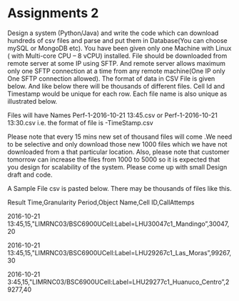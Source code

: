 # Assignments 2

Design a system (Python/Java) and write the  code  which can download hundreds  of csv files and parse and put them in Database(You can choose mySQL or MongoDB etc). You have been given only one Machine with Linux ( with Multi-core CPU – 8 vCPU) installed. File should be downloaded from remote server at some IP using SFTP.  And remote server allows maximum only one SFTP connection at a time from any remote machine(One IP only One SFTP  connection allowed).
The format of data  in CSV File is given below. And like below there will be thousands of different files. Cell Id and Timestamp would be unique for each row.  Each file name is also unique as illustrated below.

Files will have Names Perf-1-2016-10-21 13:45.csv or  Perf-1-2016-10-21 13:30.csv  i.e. the format of file is   <FileNo>-TimeStamp.csv

Please note that every 15 mins new set of thousand files will come .We need to be selective and only download those new 1000 files which we have not downloaded from a that particular location.    Also, please note that customer tomorrow can increase the files from 1000 to 5000 so it is expected that you design for scalability of the system. Please come up with small Design draft and code.
 

A Sample File csv is pasted below.  There may be thousands of files like this.

Result Time,Granularity Period,Object Name,Cell ID,CallAttemps

2016-10-21 13:45,15,"LIMRNC03/BSC6900UCell:Label=LHU30047c1_Mandingo”,30047,20

2016-10-21 13:45,15,"LIMRNC03/BSC6900UCell:Label=LHU29267c1_Las_Moras”,99267,30

2016-10-21 3:45,15,"LIMRNC03/BSC6900UCell:Label=LHU29277c1_Huanuco_Centro”,29277,40